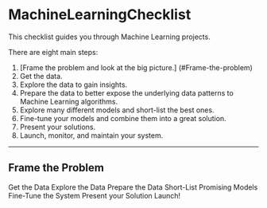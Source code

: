 # MachineLearningChecklist
This checklist guides you through Machine Learning projects.

There are eight main steps:

1. [Frame the problem and look at the big picture.] (#Frame-the-problem)
2. Get the data.
3. Explore the data to gain insights.
4. Prepare the data to better expose the underlying data patterns to Machine Learning algorithms.
5. Explore many different models and short-list the best ones.
6. Fine-tune your models and combine them into a great solution.
7. Present your solutions.
8. Launch, monitor, and maintain your system.

---

## Frame the Problem 
Get the Data 
Explore the Data 
Prepare the Data
Short-List Promising Models
Fine-Tune the System
Present your Solution
Launch!
